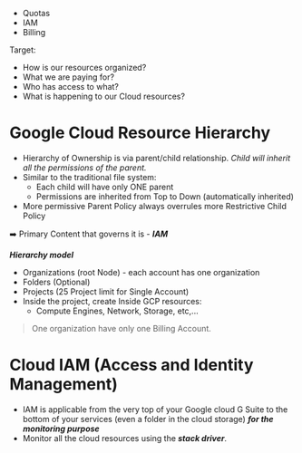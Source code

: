 * Quotas
* IAM
* Billing

Target:
- How is our resources organized?
- What we are paying for?
- Who has access to what?
- What is happening to our Cloud resources?


# Google Cloud Resource Hierarchy

-  Hierarchy of Ownership is via parent/child relationship. *Child will inherit all the permissions of the parent.*
- Similar to the traditional file system:
	- Each child will have only ONE parent
	- Permissions are inherited from Top to Down (automatically inherited)
- More permissive Parent Policy always overrules more Restrictive Child Policy

➡️ Primary Content that governs it is - ***IAM***

***Hierarchy model***
- Organizations (root Node) - each account has one organization
- Folders (Optional)
- Projects (25 Project limit for Single Account)
- Inside the project, create Inside GCP resources:
	- Compute Engines, Network, Storage, etc,...

> One organization have only one Billing Account.


# Cloud IAM (Access and Identity Management)
- IAM is applicable from the very top of your Google cloud G Suite to the bottom of your services (even a folder in the cloud storage) ***for the monitoring purpose***
- Monitor all the cloud resources using the ***stack driver***.